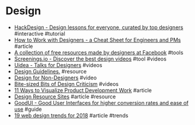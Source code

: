 # Design

- [HackDesign - Design lessons for everyone, curated by top designers](https://hackdesign.org) #interactive #tutorial
- [How to Work with Designers - a Cheat Sheet for Engineers and PMs](https://medium.com/the-year-of-the-looking-glass/how-to-work-with-designers-6c975dede146) #article
- [A collection of free resources made by designers at Facebook](http://facebook.github.io/design) #tools
- [Screenings.io - Discover the best design videos](http://screenings.io) #tool #videos
- [Uidea - Talks for Designers](https://uideo.net) #videos
- [Design Guidelines.](http://designguidelines.co/) #resource
- [Design for Non-Designers](https://www.youtube.com/watch?v=ZbrzdMaumNk) #video
- [Bite-sized Bits of Design Criticism](https://www.subtraction.com/2017/08/10/bite-sized-bits-of-design-criticism) #videos
- [11 Ways to Visualize Product Development Work](https://hackernoon.com/11-ways-i-visualize-product-development-work-f32aee3fcbf7) #article
- [Design Resource Sites](https://css-tricks.com/design-resource-sites) #article #resource
- [GoodUI - Good User Interfaces for higher conversion rates and ease of use](https://goodui.org/) #guide
- [19 web design trends for 2018](https://webflow.com/blog/19-web-design-trends-for-2018) #article #trends